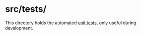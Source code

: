 # src/tests/

This directory holds the automated [unit tests][1], only useful during
 development.


[1]: https://dev.to/chrisvasqm/introduction-to-unit-testing-with-java-2544
